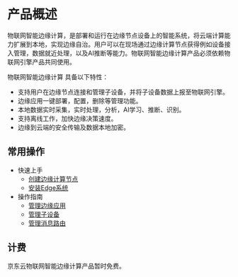 # 产品概述

物联网智能边缘计算，是部署和运行在边缘节点设备上的智能系统，将云端计算能力扩展到本地，实现边缘自治。用户可以在现场通过边缘计算节点获得例如设备接入管理，数据就近处理，以及AI推断等能力。物联网智能边缘计算产品必须依赖物联网引擎产品共同使用。

物联网智能边缘计算 具备以下特性：

- 支持用户在边缘节点连接和管理子设备，并将子设备数据上报至物联网引擎。
- 边缘应用一键部署，配置，删除等管理功能。
- 本地数据实时采集，实时处理，分析，AI学习、推断、识别。
- 支持离线工作，加快边缘决策速度。
- 边缘到云端的安全传输及数据本地加密。

## 常用操作

- 快速上手
    - [创建边缘计算节点](../Getting-Started/Create-Edgenode.md)
    - [安装Edge系统](../Getting-Started/Install-Edge-System.md)
- 操作指南
    - [管理边缘应用](../Operation-Guide/Edge-App.md)
    - [管理子设备](../Operation-Guide/SubDevice.md)
    - [管理消息路由](../Operation-Guide/MsgRouter.md)

## 计费

京东云物联网智能边缘计算产品暂时免费。
